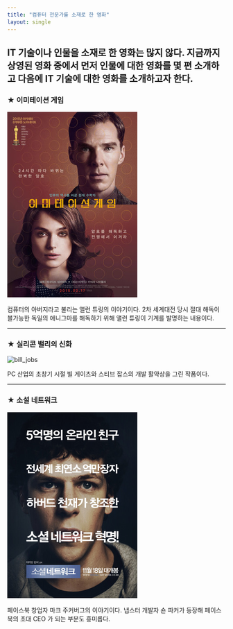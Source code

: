 ```yaml
---
title: "컴퓨터 전문가를 소재로 한 영화"
layout: single
---
```


IT 기술이나 인물을 소재로 한 영화는 많지 않다. 지금까지 상영된 영화 중에서 먼저 인물에 대한 영화를 몇 편 소개하고 다음에 IT 기술에 대한 영화를 소개하고자 한다.
---
### ★  이미테이션 게임
![allen](/assets/images/allen.png)

컴퓨터의 아버지라고 불리는 앨런 튜링의 이야기이다. 2차 세계대전 당시 절대 해독이 블가능한 독일의 애니그마를 해독하기 위해 앨런 튜링이 기계를 발명하는 내용이다.


---
### ★ 실리콘 밸리의 신화
![bill_jobs][silicon]  

[silicon]: https://an2-img.amz.wtchn.net/image/v1/watcha/image/upload/c_fill,h_400,q_80,w_280/v1526976991/ut1tcn7qvscnj1gmml77.jpg

PC 산업의 초창기 시절 빌 게이츠와 스티브 잡스의 개발 활약상을 그린 작품이다.


---
### ★ 소설 네트워크
[![mark](/assets/images/mark.png "더 자세한 내용을 원하시면 방문해 보세요!")](https://topclass.chosun.com/board/view.asp?catecode=J&tnu=201901100028)

페이스북 창업자 마크 주커버그의 이야기이다. 냅스터 개발자 숀 파커가 등장해 페이스북의 초대 CEO 가 되는 부분도 흥미롭다.

